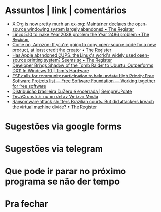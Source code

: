 Assuntos | link | comentários
=============================
* [X.Org is now pretty much an ex-org: Maintainer declares the open-source windowing system largely abandoned • The Register](https://www.theregister.com/2020/10/30/x_server_lead_maintainer_declares/)
* [Linux 5.10 to make Year 2038 problem the Year 2486 problem • The Register](https://www.theregister.com/2020/10/19/linux_5_10_y2k38_fixes/)
* [Come on, Amazon: If you're going to copy open-source code for a new product, at least credit the creator • The Register](https://www.theregister.com/2020/10/16/aws_headless_recorder/)
* [Has Apple abandoned CUPS, the Linux's world's widely used open-source printing system? Seems so • The Register](https://www.theregister.com/2020/10/15/apple_cups_develoment/)
* [Developer Brings Shadow of the Tomb Raider to Ubuntu, Outperforms DX11 In Windows 10 | Tom's Hardware](https://www.tomshardware.com/news/developer-brings-shadow-of-the-tomb-raider-to-ubuntu-outperforms-dx11-in-windows-10)
* [FSF calls for community participation to help update High Priority Free Software Projects list — Free Software Foundation — Working together for free software](https://www.fsf.org/news/fsf-calls-for-community-participation-to-help-update-high-priority-free-software-projects-list)
* [Distribuição brasileira DuZeru é encerrada | SempreUPdate](https://sempreupdate.com.br/distribuicao-brasileira-duzeru-e-encerrada/)
* [TechCrunch är nu en del av Verizon Media](https://techcrunch.com/2020/11/05/proctorio-dmca-copyright-critical-tweets/)
* [Ransomware attack shutters Brazilian courts. But did attackers breach the virtual machine divide? • The Register](https://www.theregister.com/2020/11/06/brazil_court_ransomware/)

Sugestões via google forms
==========================

Sugestões via telegram
======================

Que pode ir parar no próximo programa se não der tempo
=======================================================

Pra fechar
==========


